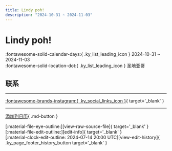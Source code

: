 ```yaml
---
title: Lindy poh!
description: "2024-10-31 ~ 2024-11-03"
---
```


# Lindy poh! 

:fontawesome-solid-calendar-days:{ .ky_list_leading_icon } 2024-10-31 ~ 2024-11-03  
:fontawesome-solid-location-dot:{ .ky_list_leading_icon } 圣地亚哥  

## 联系


---

 [:fontawesome-brands-instagram:{ .ky_social_links_icon }](https://instagram.com/lindypohfestival){ target='_blank' }

---

[添加到日历](https://swing.news/ics/zh-Hans/2024/cl/lindy-poh-2024.ics){ .md-button }

<div class="ky_page_footer" markdown>
<div class="ky_page_footer_trailing" markdown="span">
[:material-file-eye-outline:][view-raw-source-file]{ target='_blank' }
[:material-file-edit-outline:][edit-info]{ target='_blank' }
</div>
<div class="ky_page_footer_leading" markdown="span">
[:material-clock-edit-outline: 2024-07-14 20:00 UTC][view-edit-history]{ .ky_page_footer_history_button target='_blank' }
</div>
</div>

[view-raw-source-file]: https://github.com/swingdance/events/blob/main/2024/cl/lindy-poh-2024.json "查看原始源文件"
[edit-info]: https://github.com/swingdance/events/issues/new?assignees=&labels=update+event&projects=&template=03-update_entity.yml&title=%5B2024%2Fcl%5D%20Lindy%20poh%21&region=cl&year=2024&id=lindy-poh-2024&name=Lindy%20poh%21&org_id= "编辑信息"

[view-edit-history]: https://github.com/swingdance/events/commits/main/2024/cl/lindy-poh-2024.json "查看编辑历史"
